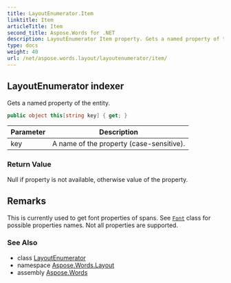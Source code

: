 ```yaml
---
title: LayoutEnumerator.Item
linktitle: Item
articleTitle: Item
second_title: Aspose.Words for .NET
description: LayoutEnumerator Item property. Gets a named property of the entity in C#.
type: docs
weight: 40
url: /net/aspose.words.layout/layoutenumerator/item/
---
```

## LayoutEnumerator indexer

Gets a named property of the entity.

```csharp
public object this[string key] { get; }
```

| Parameter | Description |
| --- | --- |
| key | A name of the property (case-sensitive). |

### Return Value

Null if property is not available, otherwise value of the property.

## Remarks

This is currently used to get font properties of spans. See [`Font`](../../../aspose.words/font/) class for possible properties names. Not all properties are supported.

### See Also

* class [LayoutEnumerator](../)
* namespace [Aspose.Words.Layout](../../layoutenumerator/)
* assembly [Aspose.Words](../../../)
